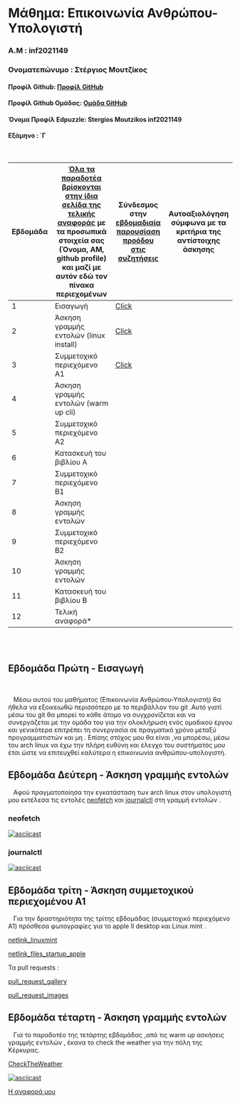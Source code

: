 # Μάθημα: Επικοινωνία Ανθρώπου-Υπολογιστή

### Α.Μ : inf2021149

### Ονοματεπώνυμο : Στέργιος Μουτζίκος

#### Προφίλ Github: [Προφίλ GitHub](https://github.com/StergiosMoutzikos)

#### Προφίλ Github Ομάδας: [Ομάδα GitHub](https://github.com/ContattoContare)

#### Όνομα Προφίλ Edpuzzle: Stergios Moutzikos inf2021149

#### Εξάμηνο : ΄Γ

<br />

| Εβδομάδα | [Όλα τα παραδοτέα βρίσκονται στην ίδια σελίδα της τελικής αναφοράς](https://courses-ionio.github.io/help/deliverables/) με τα προσωπικά στοιχεία σας (Όνομα, ΑΜ, github profile) και μαζί με αυτόν εδώ τον πίνακα περιεχομένων | Σύνδεσμος στην [εβδομαδιαία παρουσίαση προόδου στις συζητήσεις](https://github.com/courses-ionio/help/discussions/categories/show-and-tell) | Αυτοαξιολόγηση σύμφωνα με τα κριτήρια της αντίστοιχης άσκησης |
| --- | --- | --- | --- |
| 1 | Εισαγωγή| [Click](https://github.com/courses-ionio/help/discussions/894) | |
| 2 | Άσκηση γραμμής εντολών (linux install)|[Click](https://github.com/courses-ionio/help/discussions/1066) | |
| 3 | Συμμετοχικό περιεχόμενο A1 | [Click](https://github.com/courses-ionio/help/discussions/1205) |
| 4 | Άσκηση γραμμής εντολών (warm up cli) | | |
| 5 | Συμμετοχικό περιεχόμενο A2 | | |
| 6 | Κατασκευή του βιβλίου Α | | |
| 7 | Συμμετοχικό περιεχόμενο B1 | | |
| 8 | Άσκηση γραμμής εντολών | | |
| 9 | Συμμετοχικό περιεχόμενο B2 | | |
| 10 | Άσκηση γραμμής εντολών | | |
| 11 | Κατασκευή του βιβλίου Β | | |
| 12 | Τελική αναφορά* | | |


<br /><br />


## Εβδομάδα Πρώτη - Εισαγωγή

<br /> 

&nbsp;&nbsp;&nbsp;Μέσω αυτού του μαθήματος (Επικοινωνία Ανθρώπου-Υπολογιστή) θα ήθελα να εξοικειωθώ περισσότερο με το περιβάλλον του git .Αυτό γιατί μέσω του git θα μπορεί το κάθε άτομο να συγχρονίζεται και να συνεργάζεται με την ομάδα του για την ολοκλήρωση ενός ομαδικού έργου και γενικότερα επιτρέπει τη συνεργασία σε πραγματικό χρόνο μεταξύ προγραμματιστών και μη .
Επίσης στόχος μου θα είναι ,να μπορέσω, μέσω του arch linux να έχω την πλήρη ευθύνη και έλεγχο του συστήματός μου έτσι ώστε να επιτευχθεί καλύτερα η επικοινωνία ανθρώπου-υπολογιστή.



## Εβδομάδα Δεύτερη - Άσκηση γραμμής εντολών


&nbsp;&nbsp;&nbsp;Αφού πραγματοποίησα την εγκατάσταση των arch linux στον υπολογιστή μου εκτέλεσα τις εντολές [neofetch](https://asciinema.org/a/kYDeXGtecR3h88N8RKdhtu9lr) και [journalctl](https://asciinema.org/a/X0bnOq7s3FHxgMUXreFFjsZht)
στη γραμμή εντολών .



### neofetch
[![asciicast](https://asciinema.org/a/Rm2ZqzkibmbxaAi0zixvRyohW.svg)](https://asciinema.org/a/Rm2ZqzkibmbxaAi0zixvRyohW)

### journalctl
[![asciicast](https://asciinema.org/a/evHbFuRmBr2O6jlItBq4mK90z.svg)](https://asciinema.org/a/evHbFuRmBr2O6jlItBq4mK90z)



## Εβδομάδα τρίτη - Άσκηση συμμετοχικού περιεχομένου Α1

&nbsp;&nbsp;&nbsp;Για την δραστηριότητα της τρίτης εβδομάδας (συμμετοχικό περιεχόμενο Α1) πρόσθεσα φωτογραφίες για το apple II desktop και 
Linux mint .

 [netlink_linuxmint](https://delicate-kitsune-343452.netlify.app/gallery/linuxmint/)
 
[netlink_files_startup_apple](https://delicate-kitsune-343452.netlify.app/gallery/filesstartupapple/) 

Τα pull requests :

[pull_request_gallery](https://github.com/ContattoContare/_gallery/pull/7)

[pull_request_images](https://github.com/ContattoContare/images/pull/7)



## Εβδομάδα τέταρτη - Άσκηση γραμμής εντολών

&nbsp;&nbsp;&nbsp;Για το παραδοτέο της τετάρτης εβδομάδας ,από τις warm up ασκήσεις γραμμής εντολών , έκανα το check the weather για την πόλη της Κέρκυρας.

[CheckTheWeather ](https://asciinema.org/a/6u5Zm0H6863NyaSdodMkMXqzN)

[![asciicast](https://asciinema.org/a/6u5Zm0H6863NyaSdodMkMXqzN.svg)](https://asciinema.org/a/6u5Zm0H6863NyaSdodMkMXqzN)


[Η αναφορά μου](https://github.com/StergiosMoutzikos/hci/blob/2021149/projects/2021149/README.md)
